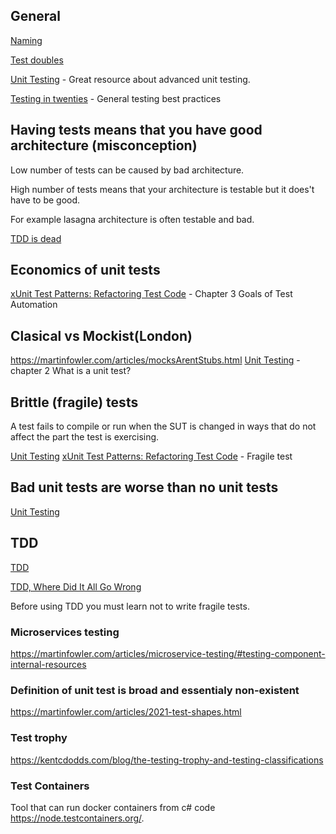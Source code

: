 ## General

[Naming](https://enterprisecraftsmanship.com/posts/you-naming-tests-wrong/)

[Test doubles](https://martinfowler.com/bliki/TestDouble.html)

[Unit Testing](https://www.manning.com/books/unit-testing?a_aid=unit-testing&a_bid=f3557833) - 
Great resource about advanced unit testing.

[Testing in twenties](https://www.tbray.org/ongoing/When/202x/2021/05/15/Testing-in-2021) - General testing best practices

## Having tests means that you have good architecture (misconception)
Low number of tests can be caused by bad architecture.

High number of tests means that your architecture is testable but it does't have to be good. 

For example lasagna architecture is often testable and bad.

[TDD is dead](https://martinfowler.com/articles/is-tdd-dead/)


## Economics of unit tests
[xUnit Test Patterns: Refactoring Test Code](https://www.amazon.com/xUnit-Test-Patterns-Refactoring-Code/dp/0131495054) - Chapter 3 Goals of Test Automation

## Clasical vs Mockist(London)
https://martinfowler.com/articles/mocksArentStubs.html
[Unit Testing](https://www.manning.com/books/unit-testing?a_aid=unit-testing&a_bid=f3557833) - chapter 2 What is a unit test?

## Brittle (fragile) tests
A test fails to compile or run when the SUT is changed in ways that do not affect the part the test is exercising. 

[Unit Testing](https://www.manning.com/books/unit-testing?a_aid=unit-testing&a_bid=f3557833)
[xUnit Test Patterns: Refactoring Test Code](https://www.amazon.com/xUnit-Test-Patterns-Refactoring-Code/dp/0131495054) - Fragile test

## Bad unit tests are worse than no unit tests
[Unit Testing](https://www.manning.com/books/unit-testing?a_aid=unit-testing&a_bid=f3557833)

## TDD
[TDD](https://martinfowler.com/bliki/TestDrivenDevelopment.html)

[TDD, Where Did It All Go Wrong](https://www.youtube.com/watch?v=EZ05e7EMOLM)

Before using TDD you must learn not to write fragile tests.

### Microservices testing
https://martinfowler.com/articles/microservice-testing/#testing-component-internal-resources

### Definition of unit test is broad and essentialy non-existent
https://martinfowler.com/articles/2021-test-shapes.html

### Test trophy
https://kentcdodds.com/blog/the-testing-trophy-and-testing-classifications



### Test Containers
Tool that can run docker containers from c# code https://node.testcontainers.org/.

